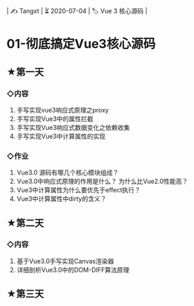 | ✍️ Tangxt | ⏳ 2020-07-04 | 🏷️ Vue 3 核心源码 |

# 01-彻底搞定Vue3核心源码

## ★第一天

### ◇内容

1. 手写实现vue3响应式原理之proxy
2. 手写实现Vue3中的属性拦截
3. 手写实现Vue3响应式数据变化之依赖收集
4. 手写实现Vue3中计算属性的实现

### ◇作业

1. Vue3.0 源码有哪几个核心模块组成？
2. Vue3.0中响应式原理的作用是什么？ 为什么比Vue2.0性能高？
3. Vue3中计算属性为什么要优先于effect执行？
4. Vue3中计算属性中dirty的含义？


## ★第二天

### ◇内容

1. 基于Vue3.0手写实现Canvas渲染器
2. 详细剖析Vue3.0中的DOM-DIFF算法原理

## ★第三天




